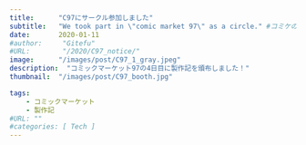 ```yaml
---
title:      "C97にサークル参加しました"
subtitle:   "We took part in \"comic market 97\" as a circle." #コミケのHP上だとサークルはcircleだったのでそのまま
date:       2020-01-11
#author:     "Gitefu"
#URL:        "/2020/C97_notice/"
image:      "/images/post/C97_1_gray.jpeg"
description:  "コミックマーケット97の4日目に製作記を頒布しました！"
thumbnail:  "/images/post/C97_booth.jpg"

tags:
    - コミックマーケット
    - 製作記
#URL: ""
#categories: [ Tech ]
---
```

